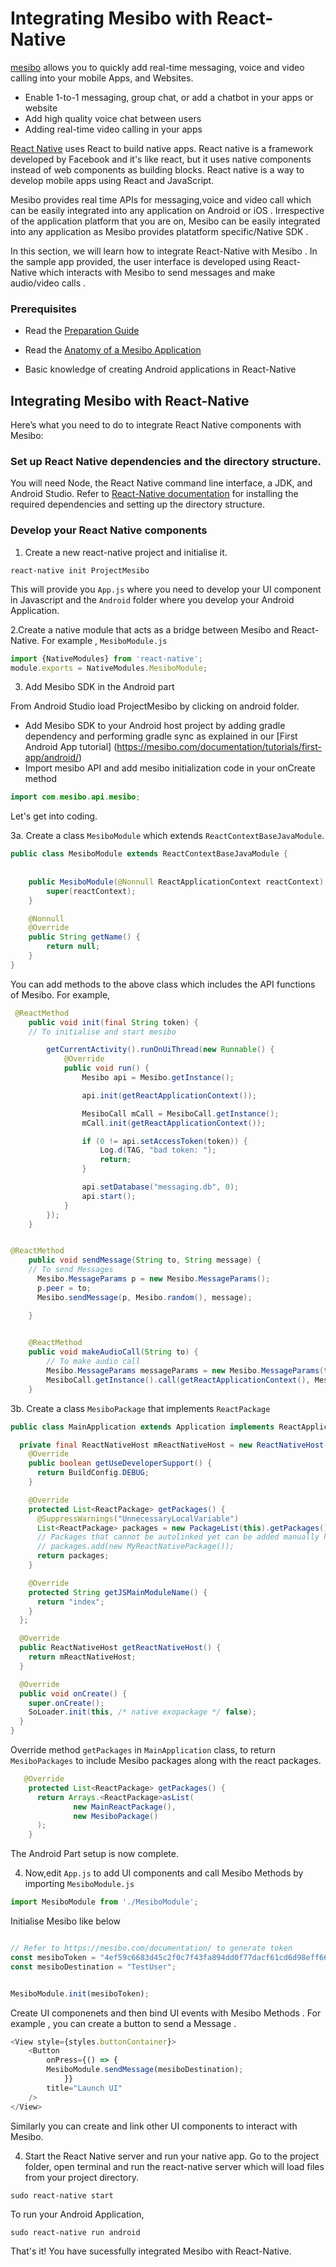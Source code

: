 # Integrating Mesibo with React-Native

[mesibo](https://mesibo.com) allows you to quickly add real-time messaging, voice and video calling into your mobile Apps, and Websites.
  - Enable 1-to-1 messaging, group chat, or add a chatbot in your apps or website
  - Add high quality voice chat between users
  - Adding real-time video calling in your apps

[React Native](https://facebook.github.io/react-native/) uses React to build native apps.
React native is a framework developed by Facebook and it's like react, but it uses native components instead of web components as building blocks. React native is a way to develop mobile apps using React and JavaScript.

    
Mesibo provides real time APIs for messaging,voice and video call which can be easily integrated into any application on Android or iOS . Irrespective of the application platform that you are on, Mesibo can be easily integrated into any application as Mesibo provides platatform specific/Native SDK .

In this section, we will learn how to integrate React-Native with Mesibo . In the sample app provided, the user interface is developed using React-Native which interacts with Mesibo to send messages and make audio/video calls .

### Prerequisites

- Read the [Preparation Guide](/documentation/tutorials/first-app/)

- Read the [Anatomy of a Mesibo Application](/documentation/tutorials/first-app/anatomy/) 

- Basic knowledge of creating Android applications in React-Native


## Integrating Mesibo with React-Native

Here’s what you need to do to integrate React Native components with Mesibo:

### Set up React Native dependencies and the directory structure.

You will need Node, the React Native command line interface, a JDK, and Android Studio.
Refer to [React-Native documentation](https://facebook.github.io/react-native/docs/getting-started) for installing the required dependencies and setting up the directory structure.

### Develop your React Native components

1. Create a new react-native project and initialise it. 
```
react-native init ProjectMesibo
```
This will provide you `App.js` where you need to develop your UI component in Javascript and the `Android` folder where you develop your Android Application.

2.Create a native module that acts as a bridge between Mesibo and React-Native. For example , `MesiboModule.js`

```javascript
import {NativeModules} from 'react-native';
module.exports = NativeModules.MesiboModule;

```

3. Add Mesibo SDK in the Android part

From Android Studio load ProjectMesibo by clicking on android folder.

   - Add Mesibo SDK to your Android host project by adding gradle dependency and performing gradle sync as explained in our [First Android App tutorial] (https://mesibo.com/documentation/tutorials/first-app/android/)
   - Import mesibo API and add mesibo initialization code in your onCreate method

```java
import com.mesibo.api.mesibo;
```
 Let's get into coding.
 
3a. Create a class `MesiboModule` which extends `ReactContextBaseJavaModule`.
```java
public class MesiboModule extends ReactContextBaseJavaModule {
    
    
    public MesiboModule(@Nonnull ReactApplicationContext reactContext) {
        super(reactContext);
    }

    @Nonnull
    @Override
    public String getName() {
        return null;
    }
}
```
You can add methods to the above class which includes the API functions of Mesibo.
For example,
```java
 @ReactMethod
    public void init(final String token) {
    // To initialise and start mesibo

        getCurrentActivity().runOnUiThread(new Runnable() {
            @Override
            public void run() {
                Mesibo api = Mesibo.getInstance();

                api.init(getReactApplicationContext());

                MesiboCall mCall = MesiboCall.getInstance();
                mCall.init(getReactApplicationContext());

                if (0 != api.setAccessToken(token)) {
                    Log.d(TAG, "bad token: ");
                    return;
                }

                api.setDatabase("messaging.db", 0);
                api.start();
            }
        });
    }


@ReactMethod
    public void sendMessage(String to, String message) {
    // To send Messages
	  Mesibo.MessageParams p = new Mesibo.MessageParams();
	  p.peer = to;
	  Mesibo.sendMessage(p, Mesibo.random(), message);

    }

    
    @ReactMethod
    public void makeAudioCall(String to) {
        // To make audio call
        Mesibo.MessageParams messageParams = new Mesibo.MessageParams(to, 0, Mesibo.FLAG_DEFAULT, 0);
        MesiboCall.getInstance().call(getReactApplicationContext(), Mesibo.random(), messageParams.profile, false);
    }

```
3b. Create a class `MesiboPackage` that implements `ReactPackage`
```java
public class MainApplication extends Application implements ReactApplication {

  private final ReactNativeHost mReactNativeHost = new ReactNativeHost(this) {
    @Override
    public boolean getUseDeveloperSupport() {
      return BuildConfig.DEBUG;
    }

    @Override
    protected List<ReactPackage> getPackages() {
      @SuppressWarnings("UnnecessaryLocalVariable")
      List<ReactPackage> packages = new PackageList(this).getPackages();
      // Packages that cannot be autolinked yet can be added manually here, for example:
      // packages.add(new MyReactNativePackage());
      return packages;
    }

    @Override
    protected String getJSMainModuleName() {
      return "index";
    }
  };

  @Override
  public ReactNativeHost getReactNativeHost() {
    return mReactNativeHost;
  }

  @Override
  public void onCreate() {
    super.onCreate();
    SoLoader.init(this, /* native exopackage */ false);
  }
}
```

Override method `getPackages` in `MainApplication` class, to return `MesiboPackages` to include Mesibo packages along with the react packages.
```java
   @Override
    protected List<ReactPackage> getPackages() {
      return Arrays.<ReactPackage>asList(
              new MainReactPackage(),
              new MesiboPackage()
      );
    }

```
The Android Part setup is now complete.

4. Now,edit `App.js` to add UI components and call Mesibo Methods by importing `MesiboModule.js`
```javascript
import MesiboModule from './MesiboModule';

```
Initialise Mesibo like below
```javascript

// Refer to https://mesibo.com/documentation/ to generate token
const mesiboToken = "4ef59c6683d45c2f0c7f43fa894dd0f77dacf61cd6d98eff6651a";
const mesiboDestination = "TestUser";


MesiboModule.init(mesiboToken);
```
Create UI componenets and then bind UI events with Mesibo Methods . For example , you can create a button to send a Message . 
```javascript
<View style={styles.buttonContainer}>
	<Button
  		onPress={() => {
		MesiboModule.sendMessage(mesiboDestination);
	        }}
  	   	title="Launch UI" 
	/>
</View>
```
Similarly you can create and link other UI components to interact with Mesibo.

4. Start the React Native server and run your native app.
Go to the project folder, open terminal and run the react-native server which will load files from your project directory.
```
sudo react-native start
```
To run your Android Application,
```
sudo react-native run android
```
That's it! You have sucessfully integrated Mesibo with React-Native.

